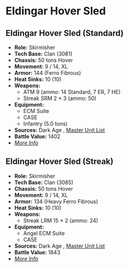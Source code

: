 # Eldingar Hover Sled 

## Eldingar Hover Sled (Standard) 

- **Role:** Skirmisher 
- **Tech Base:** Clan (3081) 
- **Chassis:** 50 tons Hover 
- **Movement:** 9 / 14, XL 
- **Armor:** 144 (Ferro Fibrous) 
- **Heat Sinks:** 10 (10) 
- **Weapons:** 
  - ATM 9 (ammo: 14 Standard, 7 ER, 7 HE) 
  - Streak SRM 2 × 3 (ammo: 50) 
- **Equipment:** 
  - ECM Suite 
  - CASE 
  - Infantry (5.0 tons) 
- **Sources:** Dark Age , [Master Unit List](http://masterunitlist.info/Unit/Details/947/eldingar-hover-sled-standard) 
- **Battle Value:** 1402 
- [*More Info*](eldingar_hover_sled/eldingar_hover_sled_standard.md) 

## Eldingar Hover Sled (Streak) 

- **Role:** Skirmisher 
- **Tech Base:** Clan (3085) 
- **Chassis:** 50 tons Hover 
- **Movement:** 9 / 14, XL 
- **Armor:** 134 (Heavy Ferro Fibrous) 
- **Heat Sinks:** 10 (10) 
- **Weapons:** 
  - Streak LRM 15 × 2 (ammo: 24) 
- **Equipment:** 
  - Angel ECM Suite 
  - CASE 
- **Sources:** Dark Age , [Master Unit List](http://masterunitlist.info/Unit/Details/948/eldingar-hover-sled-streak) 
- **Battle Value:** 1843 
- [*More Info*](eldingar_hover_sled/eldingar_hover_sled_streak.md) 

